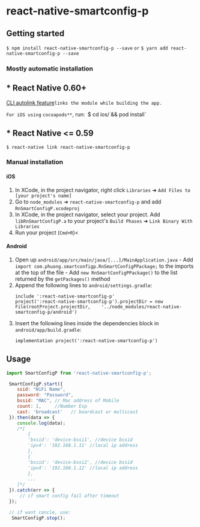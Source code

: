 # react-native-smartconfig-p

## Getting started

`$ npm install react-native-smartconfig-p --save`
`or`
`$ yarn add react-native-smartconfig-p --save`

### Mostly automatic installation

  ## * React Native 0.60+
   [CLI autolink feature](https://github.com/react-native-community/cli/blob/master/docs/autolinking.md)`links the module while building the app.`
   
   `For iOS using` ```cocoapods**```, run:`
   `$ cd ios/ && pod install`

  ## * React Native <= 0.59

   `$ react-native link react-native-smartconfig-p`

### Manual installation


#### iOS

   1. In XCode, in the project navigator, right click `Libraries` ➜ `Add Files to [your project's name]`
   2. Go to `node_modules` ➜ `react-native-smartconfig-p` and add `RnSmartConfigP.xcodeproj`
   3. In XCode, in the project navigator, select your project. Add `libRnSmartConfigP.a` to your project's `Build Phases` ➜ `Link Binary With Libraries`
   4. Run your project (`Cmd+R`)<

#### Android

   1. Open up `android/app/src/main/java/[...]/MainApplication.java`
	- Add `import com.phuong.smartconfigp.RnSmartConfigPPackage;` to the imports at the top of the file
	- Add `new RnSmartConfigPPackage()` to the list returned by the `getPackages()` method
   2. Append the following lines to `android/settings.gradle`:
		```
		include ':react-native-smartconfig-p'
		project(':react-native-smartconfig-p').projectDir = new File(rootProject.projectDir, 	'../node_modules/react-native-smartconfig-p/android')
		```
   3. Insert the following lines inside the dependencies block in `android/app/build.gradle`:
		```
		implementation project(':react-native-smartconfig-p')
		```


## Usage
```javascript
import SmartConfigP from 'react-native-smartconfig-p';

 SmartConfigP.start({
	ssid: "WiFi Name",
    password: "Password",
    bssid: "MAC", // Mac address of Mobile
    count: 1,     //Number Esp
    cast: 'broadcast'   // boardcast or multicast
 }).then(data => {
	console.log(data);
	/*[
		{
		'bssid': 'device-bssi1', //device bssid
		'ipv4': '192.168.1.11' //local ip address
		},
		{
		'bssid': 'device-bssi2', //device bssid
		'ipv4': '192.168.1.12' //local ip address
		},
		...
	]*/
 }).catch(err => {
	 // if smart config fail after timeout
 });

 // if want cancle, use:
  SmartConfigP.stop();
```
